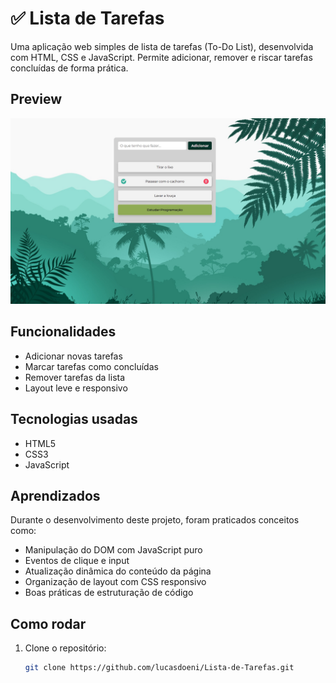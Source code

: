 # ✅ Lista de Tarefas

Uma aplicação web simples de lista de tarefas (To-Do List), desenvolvida com HTML, CSS e JavaScript. Permite adicionar, remover e riscar tarefas concluídas de forma prática.

## Preview

![Screenshot da Página](./design/desktop-image.jpg)

## Funcionalidades

- Adicionar novas tarefas
- Marcar tarefas como concluídas
- Remover tarefas da lista
- Layout leve e responsivo

## Tecnologias usadas

- HTML5
- CSS3
- JavaScript

## Aprendizados

Durante o desenvolvimento deste projeto, foram praticados conceitos como:

- Manipulação do DOM com JavaScript puro
- Eventos de clique e input
- Atualização dinâmica do conteúdo da página
- Organização de layout com CSS responsivo
- Boas práticas de estruturação de código

## Como rodar

1. Clone o repositório:
   ```bash
   git clone https://github.com/lucasdoeni/Lista-de-Tarefas.git
